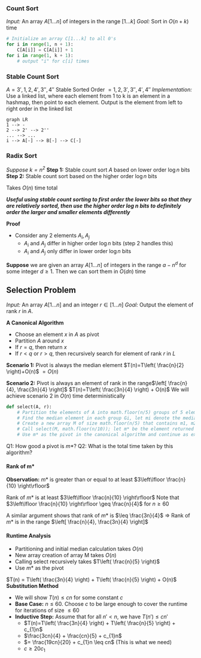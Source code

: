 ### Count Sort
*Input:* An array $A[1\dots n]$ of integers in the range $[1\dots k]$
*Goal:* Sort in $O(n+k)$ time

```Python
# Initialize an array C[1...k] to all 0's
for i in range(1, n + 1):
	C[A[i]] = C[A[i]] + 1
for i in range(1, k + 1):
	# output "i" for c[i] times
```

### Stable Count Sort
$A=3', 1, 2, 4', 3'', 4''$
Stable Sorted Order $= 1, 2, 3', 3'', 4', 4''$
*Implementation:* Use a linked list, where each element from 1 to k is an element in a hashmap, then point to each element. Output is the element from left to right order in the linked list
```mermaid
graph LR
1 --> -
2 --> 2' --> 2''
... --> ...
i --> A[-] --> B[-] --> C[-]
```
### Radix Sort
*Suppose $k=n^2$*
**Step 1:** Stable count sort $A$ based on lower order $\log n$ bits
**Step 2:** Stable count sort based on the higher order $\log n$ bits

Takes $O(n)$ time total

___Useful using stable count sorting to first order the lower bits so that they are relatively sorted, then use the higher order log n bits to definitely order the larger and smaller elements differently___

**Proof**
- Consider any 2 elements $A_{i}, A_{j}$
	- $A_{i}$ and $A_{j}$ differ in higher order $\log n$ bits (step 2 handles this)
	- $A_{i}$ and $A_{j}$ only differ in lower order $\log n$ bits

**Suppose** we are given an array $A[1\dots n]$ of integers in the range $a - n^d$ for some integer $d \geq 1$. Then we can sort them in $O(dn)$ time

## Selection Problem
*Input:* An array $A[1\dots n]$ and an integer $r \in [1\dots n]$
*Goal:* Output the element of rank $r$ in $A$.

**A Canonical Algorithm**
- Choose an element $x$ in $A$ as pivot
- Partition $A$ around $x$
- If $r = q$, then return $x$
- If $r < q$ or $r > q$, then recursively search for element of rank $r$ in $L$

**Scenario 1:** Pivot is always the median element
$T(n)=T\left( \frac{n}{2} \right)+O(n)$
$=O(n)$

**Scenario 2:** Pivot is always an element of rank in the range$\left[ \frac{n}{4}, \frac{3n}{4} \right]$
$T(n)=T\left( \frac{3n}{4} \right) + O(n)$
We will achieve scenario $2$ in $O(n)$ time deterministically

```python
def select(A, r):
	# Partition the elements of A into math.floor(n/5) groups of 5 elements each, say g1, g2, ..., g_(math.floor(n/5))
	# Find the median element in each group Gi, let mi denote the median in Gi
	# Create a new array M of size math.floor(n/5) that contains m1, m2, ..., m_(math.floor(n/5))
	# Call select(M, math.floor(n/10)); let m* be the element returned
	# Use m* as the pivot in the canonical algorithm and continue as explained earlier
```

Q1: How good a pivot is $m*$?
Q2: What is the total time taken by this algorithm?

#### Rank of m*
**Observation:** $m*$ is greater than or equal to at least $3\left\lfloor  \frac{n}{10}  \right\rfloor$

Rank of $m*$ is at least $3\left\lfloor \frac{n}{10} \right\rfloor$
Note that $3\left\lfloor  \frac{n}{10}  \right\rfloor \geq \frac{n}{4}$ for $n \geq 60$

A similar argument shows that rank of $m*$ is $\leq \frac{3n}{4}$
=> Rank of $m*$ is in the range $\left[ \frac{n}{4}, \frac{3n}{4} \right]$

#### Runtime Analysis
- Partitioning and initial median calculation takes $O(n)$
- New array creation of array M takes $O(n)$
- Calling select recursively takes $T\left( \frac{n}{5} \right)$
- Use $m*$ as the pivot

$T(n) = T\left( \frac{3n}{4} \right) + T\left( \frac{n}{5} \right) + O(n)$
**Substitution Method**
- We will show $T(n) \leq cn$ for some constant $c$
- **Base Case:** $n \leq 60$. Choose $c$ to be large enough to cover the runtime for iterations of size $\leq 60$
- **Inductive Step:** Assume that for all $n' < n$, we have $T(n') \leq cn'$
	- $T(n)=T\left( \frac{3n}{4} \right) + T\left( \frac{n}{5} \right) + c_{1}n$
	- $\frac{3cn}{4} + \frac{cn}{5} + c_{1}n$
	- $= \frac{19cn}{20} + c_{1}n \leq cn$ (This is what we need)
	- $c \geq 20c_{1}$

